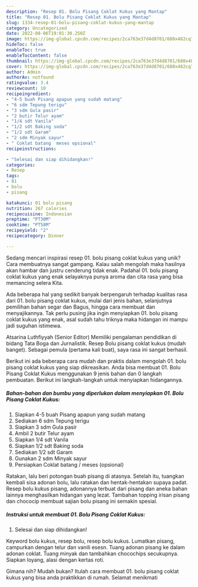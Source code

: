 ```yaml
---
description: "Resep 01. Bolu Pisang Coklat Kukus yang Mantap"
title: "Resep 01. Bolu Pisang Coklat Kukus yang Mantap"
slug: 1334-resep-01-bolu-pisang-coklat-kukus-yang-mantap
category: Uncategorized
date: 2022-08-06T19:01:30.250Z
image: https://img-global.cpcdn.com/recipes/2ca763e37d4d8701/680x482cq70/01-bolu-pisang-coklat-kukus-foto-resep-utama.jpg
hideToc: false
enableToc: true
enableTocContent: false
thumbnail: https://img-global.cpcdn.com/recipes/2ca763e37d4d8701/680x482cq70/01-bolu-pisang-coklat-kukus-foto-resep-utama.jpg
cover: https://img-global.cpcdn.com/recipes/2ca763e37d4d8701/680x482cq70/01-bolu-pisang-coklat-kukus-foto-resep-utama.jpg
author: Admin
authorAv: notfound
ratingvalue: 3.4
reviewcount: 10
recipeingredient:
- "4-5 buah Pisang apapun yang sudah matang"
- "6 sdm Tepung terigu"
- "3 sdm Gula pasir"
- "2 butir Telur ayam"
- "1/4 sdt Vanila"
- "1/2 sdt Baking soda"
- "1/2 sdt Garam"
- "2 sdm Minyak sayur"
- " Coklat batang  meses opsional"
recipeinstructions:

- "Selesai dan siap dihidangkan!"
categories:
- Resep
tags:
- 01
- bolu
- pisang

katakunci: 01 bolu pisang 
nutrition: 267 calories
recipecuisine: Indonesian
preptime: "PT30M"
cooktime: "PT58M"
recipeyield: "2"
recipecategory: Dinner

---
```





Sedang mencari inspirasi resep 01. bolu pisang coklat kukus yang unik? Cara membuatnya sangat gampang. Kalau salah mengolah maka hasilnya akan hambar dan justru cenderung tidak enak. Padahal 01. bolu pisang coklat kukus yang enak selayaknya punya aroma dan cita rasa yang bisa memancing selera Kita.





Ada beberapa hal yang sedikit banyak berpengaruh terhadap kualitas rasa dari 01. bolu pisang coklat kukus, mulai dari jenis bahan, selanjutnya pemilihan bahan segar dan Bagus, hingga cara membuat dan menyajikannya. Tak perlu pusing jika ingin menyiapkan 01. bolu pisang coklat kukus yang enak,      asal sudah tahu triknya maka hidangan ini mampu jadi suguhan istimewa.














Atsarina Luthfiyyah (Senior Editor) Memiliki pengalaman pendidikan di bidang Tata Boga dan Jurnalistik. Resep Bolu pisang coklat kukus (mudah banget). Sebagai pemula (pertama kali buat), saya rasa ini sangat berhasil.






Berikut ini ada beberapa cara mudah dan praktis dalam mengolah 01. bolu pisang coklat kukus yang siap dikreasikan. Anda bisa membuat 01. Bolu Pisang Coklat Kukus menggunakan 9 jenis bahan dan 0 langkah pembuatan. Berikut ini langkah-langkah untuk menyiapkan hidangannya.

<!--inarticleads1-->

##### Bahan-bahan dan bumbu yang diperlukan dalam menyiapkan 01. Bolu Pisang Coklat Kukus:

1. Siapkan 4-5 buah Pisang apapun yang sudah matang
1. Sediakan 6 sdm Tepung terigu
1. Siapkan 3 sdm Gula pasir
1. Ambil 2 butir Telur ayam
1. Siapkan 1/4 sdt Vanila
1. Siapkan 1/2 sdt Baking soda
1. Sediakan 1/2 sdt Garam
1. Gunakan 2 sdm Minyak sayur
1. Persiapkan  Coklat batang / meses (opsional)


Ratakan, lalu beri potongan buah pisang di atasnya. Setelah itu, tuangkan kembali sisa adonan bolu, lalu ratakan dan hentak-hentakan supaya padat. Resep bolu kukus pisang, adonannya terbuat dari pisang dan aneka bahan lainnya menghasilkan hidangan yang lezat. Tambahan topping irisan pisang dan chococip membuat sajian bolu pisang ini semakin spesial. 

<!--inarticleads2-->

##### Instruksi untuk membuat 01. Bolu Pisang Coklat Kukus:


1. Selesai dan siap dihidangkan!

Keyword bolu kukus, resep bolu, resep bolu kukus. Lumatkan pisang, campurkan dengan telur dan vanili esesn. Tuang adonan pisang ke dalam adonan coklat. Tuang minyak dan tambahkan chocochips secukupnya. Siapkan loyang, alasi dengan kertas roti. 

Gimana nih? Mudah bukan? Itulah cara membuat 01. bolu pisang coklat kukus yang bisa anda praktikkan di rumah. Selamat menikmati

